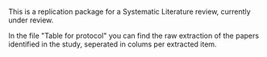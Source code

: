 This is a replication package for a Systematic Literature review, currently under review.

In the file "Table for protocol" you can find the raw extraction of the papers identified in the study, seperated in colums per extracted item. 
